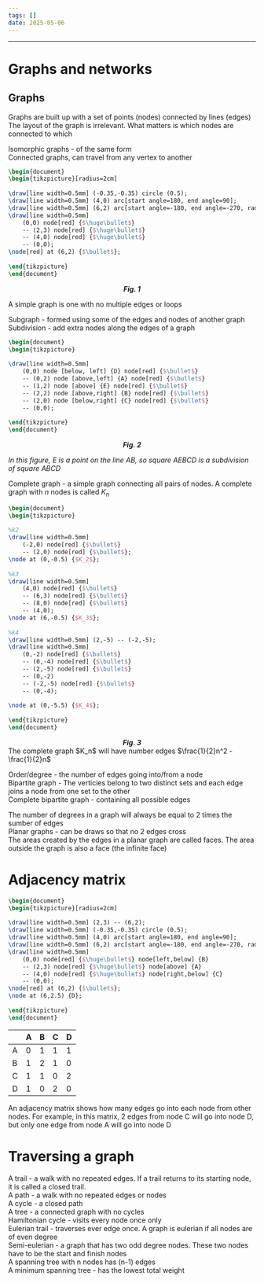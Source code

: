 ```yaml
---
tags: []
date: 2025-05-06
---
```

---  
# Graphs and networks  
  
## Graphs  
Graphs are built up with a set of points (nodes) connected by lines (edges)  
The layout of the graph is irrelevant. What matters is which nodes are connected to which  
  
Isomorphic graphs - of the same form  
Connected graphs, can travel from any vertex to another  
  
```tikz  
\begin{document}  
\begin{tikzpicture}[radius=2cm]  
  
\draw[line width=0.5mm] (-0.35,-0.35) circle (0.5);  
\draw[line width=0.5mm] (4,0) arc[start angle=180, end angle=90];  
\draw[line width=0.5mm] (6,2) arc[start angle=-180, end angle=-270, radius=-2cm];  
\draw[line width=0.5mm]  
	(0,0) node[red] {$\huge\bullet$}  
	-- (2,3) node[red] {$\huge\bullet$}  
	-- (4,0) node[red] {$\huge\bullet$}  
	-- (0,0);  
\node[red] at (6,2) {$\bullet$};  
  
\end{tikzpicture}  
\end{document}  
```  
  
<center><i><b>Fig. 1</b></i></center>  
  
A simple graph is one with no multiple edges or loops  
  
Subgraph - formed using some of the edges and nodes of another graph  
Subdivision - add extra nodes along the edges of a graph  
  
```tikz  
\begin{document}  
\begin{tikzpicture}  
  
\draw[line width=0.5mm]  
	(0,0) node [below, left] {D} node[red] {$\bullet$}  
	-- (0,2) node [above,left] {A} node[red] {$\bullet$}  
	-- (1,2) node [above] {E} node[red] {$\bullet$}  
	-- (2,2) node [above,right] {B} node[red] {$\bullet$}  
	-- (2,0) node [below,right] {C} node[red] {$\bullet$}  
	-- (0,0);  
  
\end{tikzpicture}  
\end{document}  
```  
  
<center><i><b>Fig. 2</b></i></center>  
  
*In this figure, E is a point on the line AB, so square AEBCD is a subdivision of square ABCD*  
  
Complete graph - a simple graph connecting all pairs of nodes. A complete graph with $n$ nodes is called $K_n$  
  
```tikz  
\begin{document}  
\begin{tikzpicture}  
  
%k2  
\draw[line width=0.5mm]  
	(-2,0) node[red] {$\bullet$}  
	-- (2,0) node[red] {$\bullet$};  
\node at (0,-0.5) {$K_2$};  
  
%k3  
\draw[line width=0.5mm]  
	(4,0) node[red] {$\bullet$}  
	-- (6,3) node[red] {$\bullet$}  
	-- (8,0) node[red] {$\bullet$}  
	-- (4,0);  
\node at (6,-0.5) {$K_3$};  
  
%k4  
\draw[line width=0.5mm] (2,-5) -- (-2,-5);  
\draw[line width=0.5mm]  
	(0,-2) node[red] {$\bullet$}  
	-- (0,-4) node[red] {$\bullet$}  
	-- (2,-5) node[red] {$\bullet$}  
	-- (0,-2)  
	-- (-2,-5) node[red] {$\bullet$}  
	-- (0,-4);  
  
\node at (0,-5.5) {$K_4$};  
  
\end{tikzpicture}  
\end{document}  
```  
  
  
<center><i><b>Fig. 3</b></i></center>  
The complete graph $K_n$ will have number edges $\frac{1}{2}n^2 - \frac{1}{2}n$  
  
Order/degree - the number of edges going into/from a node  
Bipartite graph - The verticies belong to two distinct sets and each edge joins a node from one set to the other  
Complete bipartite graph - containing all possible edges  
  
The number of degrees in a graph will always be equal to 2 times the sumber of edges  
Planar graphs - can be draws so that no 2 edges cross  
The areas created by the edges in a planar graph are called faces. The area outside the graph is also a face (the infinite face)  
  
# Adjacency matrix  
```tikz  
\begin{document}  
\begin{tikzpicture}[radius=2cm]  
  
\draw[line width=0.5mm] (2,3) -- (6,2);  
\draw[line width=0.5mm] (-0.35,-0.35) circle (0.5);  
\draw[line width=0.5mm] (4,0) arc[start angle=180, end angle=90];  
\draw[line width=0.5mm] (6,2) arc[start angle=-180, end angle=-270, radius=-2cm];  
\draw[line width=0.5mm]  
	(0,0) node[red] {$\huge\bullet$} node[left,below] {B}  
	-- (2,3) node[red] {$\huge\bullet$} node[above] {A}  
	-- (4,0) node[red] {$\huge\bullet$} node[right,below] {C}  
	-- (0,0);  
\node[red] at (6,2) {$\bullet$};  
\node at (6,2.5) {D};  
  
\end{tikzpicture}  
\end{document}  
```  
  
|     | A   | B   | C   | D   |  
| --- | --- | --- | --- | --- |  
| A   | 0   | 1   | 1   | 1   |  
| B   | 1   | 2   | 1   | 0   |  
| C   | 1   | 1   | 0   | 2   |  
| D   | 1   | 0   | 2   | 0   |  
An adjacency matrix shows how many edges go into each node from other nodes. For example, in this matrix, 2 edges from node C will go into node D, but only one edge from node A will go into node D  
  
# Traversing a graph  
A trail - a walk with no repeated edges. If a trail returns to its starting node, it is called a closed trail.  
A path - a walk with no repeated edges or nodes  
A cycle - a closed path  
A tree - a connected graph with no cycles  
Hamiltonian cycle - visits every node once only  
Eulerian trail - traverses ever edge once. A graph is eulerian if all nodes are of even degree  
Semi-eulerian - a graph that has two odd degree nodes. These two nodes have to be the start and finish nodes  
A spanning tree with n nodes has (n-1) edges  
A minimum spanning tree - has the lowest total weight  
